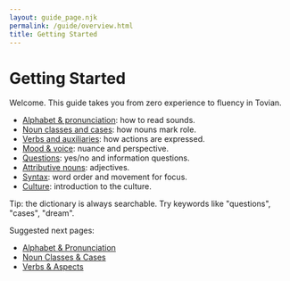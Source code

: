 ```yaml
---
layout: guide_page.njk
permalink: /guide/overview.html
title: Getting Started
---
```


# Getting Started

Welcome. This guide takes you from zero experience to fluency in Tovian.

- [Alphabet & pronunciation](phonology.html): how to read sounds.
- [Noun classes and cases](nouns.html): how nouns mark role.
- [Verbs and auxiliaries](verbs.html): how actions are expressed.
- [Mood & voice](mood-voice.html): nuance and perspective.
- [Questions](questions.html): yes/no and information questions.
- [Attributive nouns](adjectives.html): adjectives.
- [Syntax](syntax.html): word order and movement for focus.
- [Culture](culture.html): introduction to the culture.


Tip: the dictionary is always searchable. Try keywords like "questions", "cases", "dream".

Suggested next pages:

- [Alphabet & Pronunciation](/guide/phonology.html)
- [Noun Classes & Cases](/guide/nouns-cases.html)
- [Verbs & Aspects](/guide/verbs.html)
